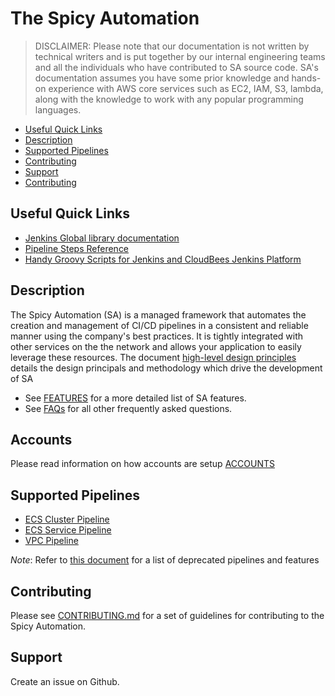 # The Spicy Automation

> DISCLAIMER: Please note that our documentation is not written by technical writers and is put together by our internal engineering teams and all the individuals who have contributed to SA source code. SA's documentation assumes you have some prior knowledge and hands-on experience with AWS core services such as EC2, IAM, S3, lambda, along with the knowledge to work with any popular programming languages.

- [Useful Quick Links](#useful-quick-links)
- [Description](#description)
- [Supported Pipelines](#supported-pipelines)
- [Contributing](#contributing)
- [Support](#support)
- [Contributing](#contributing)

## Useful Quick Links

- [Jenkins Global library documentation](https://github.com/jenkinsci/workflow-cps-global-lib-plugin)
- [Pipeline Steps Reference](https://jenkins.io/doc/pipeline/steps/)
- [Handy Groovy Scripts for Jenkins and CloudBees Jenkins Platform](https://github.com/cloudbees/jenkins-scripts)

## Description

The Spicy Automation (SA) is a managed framework that automates the creation and management of CI/CD pipelines in a consistent and reliable manner using the company's best practices. It is tightly integrated with other services on the the network and allows your application to easily leverage these resources. The document [high-level design principles](docs/HIGH_LEVEL_DESIGN.md) details the design principals and methodology which drive the development of SA

- See [FEATURES](docs/FEATURES.md) for a more detailed list of SA features.
- See [FAQs](docs/FAQS.md) for all other frequently asked questions.

## Accounts

Please read information on how accounts are setup [ACCOUNTS](docs/ACCOUNTS.md)

## Supported Pipelines

- [ECS Cluster Pipeline](docs/ECS_CLUSTER.md)
- [ECS Service Pipeline](docs/ECS_SERVICE.md)
- [VPC Pipeline](docs/VPC.md)

_Note_: Refer to [this document](docs/DEPRECATIONS.md) for a list of deprecated pipelines and features

## Contributing

Please see [CONTRIBUTING.md](CONTRIBUTING.md) for a set of guidelines for contributing to the Spicy Automation.

## Support

Create an issue on Github.
